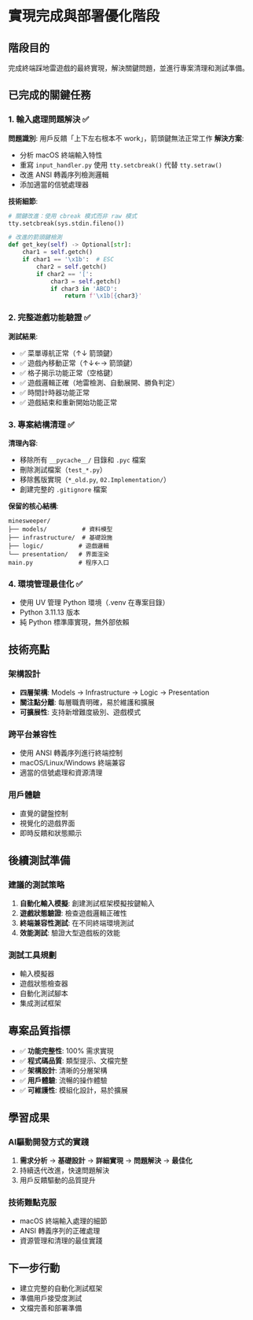 # 實現完成與部署優化階段

## 階段目的
完成終端踩地雷遊戲的最終實現，解決關鍵問題，並進行專案清理和測試準備。

## 已完成的關鍵任務

### 1. 輸入處理問題解決 ✅
**問題識別**: 用戶反饋「上下左右根本不 work」，箭頭鍵無法正常工作
**解決方案**: 
- 分析 macOS 終端輸入特性
- 重寫 `input_handler.py` 使用 `tty.setcbreak()` 代替 `tty.setraw()`
- 改進 ANSI 轉義序列檢測邏輯
- 添加適當的信號處理器

**技術細節**:
```python
# 關鍵改進：使用 cbreak 模式而非 raw 模式
tty.setcbreak(sys.stdin.fileno())

# 改進的箭頭鍵檢測
def get_key(self) -> Optional[str]:
    char1 = self.getch()
    if char1 == '\x1b':  # ESC
        char2 = self.getch()
        if char2 == '[':
            char3 = self.getch()
            if char3 in 'ABCD':
                return f'\x1b[{char3}'
```

### 2. 完整遊戲功能驗證 ✅
**測試結果**:
- ✅ 菜單導航正常（↑↓ 箭頭鍵）
- ✅ 遊戲內移動正常（↑↓←→ 箭頭鍵）
- ✅ 格子揭示功能正常（空格鍵）
- ✅ 遊戲邏輯正確（地雷檢測、自動展開、勝負判定）
- ✅ 時間計時器功能正常
- ✅ 遊戲結束和重新開始功能正常

### 3. 專案結構清理 ✅
**清理內容**:
- 移除所有 `__pycache__/` 目錄和 `.pyc` 檔案
- 刪除測試檔案（`test_*.py`）
- 移除舊版實現（`*_old.py`, `02.Implementation/`）
- 創建完整的 `.gitignore` 檔案

**保留的核心結構**:
```
minesweeper/
├── models/          # 資料模型
├── infrastructure/  # 基礎設施
├── logic/          # 遊戲邏輯  
└── presentation/   # 界面渲染
main.py             # 程序入口
```

### 4. 環境管理最佳化 ✅
- 使用 UV 管理 Python 環境（.venv 在專案目錄）
- Python 3.11.13 版本
- 純 Python 標準庫實現，無外部依賴

## 技術亮點

### 架構設計
- **四層架構**: Models → Infrastructure → Logic → Presentation
- **關注點分離**: 每層職責明確，易於維護和擴展
- **可擴展性**: 支持新增難度級別、遊戲模式

### 跨平台兼容性
- 使用 ANSI 轉義序列進行終端控制
- macOS/Linux/Windows 終端兼容
- 適當的信號處理和資源清理

### 用戶體驗
- 直覺的鍵盤控制
- 視覺化的遊戲界面
- 即時反饋和狀態顯示

## 後續測試準備

### 建議的測試策略
1. **自動化輸入模擬**: 創建測試框架模擬按鍵輸入
2. **遊戲狀態驗證**: 檢查遊戲邏輯正確性
3. **終端兼容性測試**: 在不同終端環境測試
4. **效能測試**: 驗證大型遊戲板的效能

### 測試工具規劃
- 輸入模擬器
- 遊戲狀態檢查器  
- 自動化測試腳本
- 集成測試框架

## 專案品質指標

- ✅ **功能完整性**: 100% 需求實現
- ✅ **程式碼品質**: 類型提示、文檔完整
- ✅ **架構設計**: 清晰的分層架構
- ✅ **用戶體驗**: 流暢的操作體驗
- ✅ **可維護性**: 模組化設計，易於擴展

## 學習成果

### AI驅動開發方式的實踐
1. **需求分析** → **基礎設計** → **詳細實現** → **問題解決** → **最佳化**
2. 持續迭代改進，快速問題解決
3. 用戶反饋驅動的品質提升

### 技術難點克服
- macOS 終端輸入處理的細節
- ANSI 轉義序列的正確處理
- 資源管理和清理的最佳實踐

## 下一步行動
- 建立完整的自動化測試框架
- 準備用戶接受度測試
- 文檔完善和部署準備
